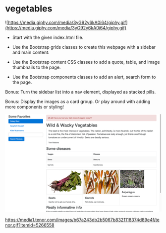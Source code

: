 # vegetables

![https://media.giphy.com/media/3yG92y6kA0i64/giphy.gif](https://media.giphy.com/media/3yG92y6kA0i64/giphy.gif)

- Start with the given index.html file.

- Use the Bootstrap grids classes to create this webpage with a sidebar and main content:

- Use the Bootstrap content CSS classes to add a quote, table, and image thumbnails to the page.

- Use the Bootstrap components classes to add an alert, search form to the page.

Bonus: Turn the sidebar list into a nav element, displayed as stacked pills.

Bonus: Display the images as a card group. Or play around with adding more components or styling!

![finished.png](finished.png)

https://media1.tenor.com/images/b67a243db2b5067b8321118374d89e4f/tenor.gif?itemid=5266558
